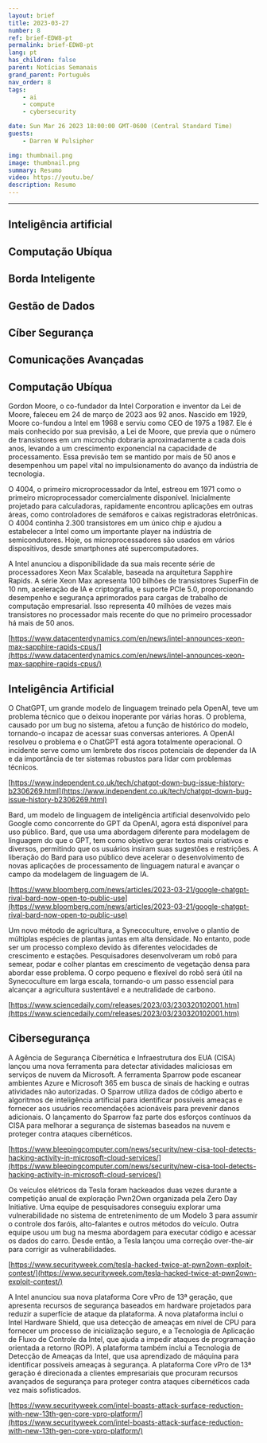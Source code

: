 ```yaml
---
layout: brief
title: 2023-03-27
number: 8
ref: brief-EDW8-pt
permalink: brief-EDW8-pt
lang: pt
has_children: false
parent: Notícias Semanais
grand_parent: Português
nav_order: 8
tags:
    - ai
    - compute
    - cybersecurity

date: Sun Mar 26 2023 18:00:00 GMT-0600 (Central Standard Time)
guests:
    - Darren W Pulsipher

img: thumbnail.png
image: thumbnail.png
summary: Resumo
video: https://youtu.be/
description: Resumo
---
```






---


## Inteligência artificial

## Computação Ubíqua

## Borda Inteligente

## Gestão de Dados

## Cíber Segurança

## Comunicações Avançadas
## Computação Ubíqua

Gordon Moore, o co-fundador da Intel Corporation e inventor da Lei de Moore, faleceu em 24 de março de 2023 aos 92 anos. Nascido em 1929, Moore co-fundou a Intel em 1968 e serviu como CEO de 1975 a 1987. Ele é mais conhecido por sua previsão, a Lei de Moore, que previa que o número de transistores em um microchip dobraria aproximadamente a cada dois anos, levando a um crescimento exponencial na capacidade de processamento. Essa previsão tem se mantido por mais de 50 anos e desempenhou um papel vital no impulsionamento do avanço da indústria de tecnologia.

O 4004, o primeiro microprocessador da Intel, estreou em 1971 como o primeiro microprocessador comercialmente disponível. Inicialmente projetado para calculadoras, rapidamente encontrou aplicações em outras áreas, como controladores de semáforos e caixas registradoras eletrônicas. O 4004 continha 2.300 transistores em um único chip e ajudou a estabelecer a Intel como um importante player na indústria de semicondutores. Hoje, os microprocessadores são usados ​​em vários dispositivos, desde smartphones até supercomputadores.

A Intel anunciou a disponibilidade da sua mais recente série de processadores Xeon Max Scalable, baseada na arquitetura Sapphire Rapids. A série Xeon Max apresenta 100 bilhões de transistores SuperFin de 10 nm, aceleração de IA e criptografia, e suporte PCIe 5.0, proporcionando desempenho e segurança aprimorados para cargas de trabalho de computação empresarial. Isso representa 40 milhões de vezes mais transistores no processador mais recente do que no primeiro processador há mais de 50 anos.

[https://www.datacenterdynamics.com/en/news/intel-announces-xeon-max-sapphire-rapids-cpus/](https://www.datacenterdynamics.com/en/news/intel-announces-xeon-max-sapphire-rapids-cpus/)

## Inteligência Artificial

O ChatGPT, um grande modelo de linguagem treinado pela OpenAI, teve um problema técnico que o deixou inoperante por várias horas. O problema, causado por um bug no sistema, afetou a função de histórico do modelo, tornando-o incapaz de acessar suas conversas anteriores. A OpenAI resolveu o problema e o ChatGPT está agora totalmente operacional. O incidente serve como um lembrete dos riscos potenciais de depender da IA e da importância de ter sistemas robustos para lidar com problemas técnicos.

[https://www.independent.co.uk/tech/chatgpt-down-bug-issue-history-b2306269.html](https://www.independent.co.uk/tech/chatgpt-down-bug-issue-history-b2306269.html)

Bard, um modelo de linguagem de inteligência artificial desenvolvido pelo Google como concorrente do GPT da OpenAI, agora está disponível para uso público. Bard, que usa uma abordagem diferente para modelagem de linguagem do que o GPT, tem como objetivo gerar textos mais criativos e diversos, permitindo que os usuários insiram suas sugestões e restrições. A liberação do Bard para uso público deve acelerar o desenvolvimento de novas aplicações de processamento de linguagem natural e avançar o campo da modelagem de linguagem de IA.

[https://www.bloomberg.com/news/articles/2023-03-21/google-chatgpt-rival-bard-now-open-to-public-use](https://www.bloomberg.com/news/articles/2023-03-21/google-chatgpt-rival-bard-now-open-to-public-use)

Um novo método de agricultura, a Synecoculture, envolve o plantio de múltiplas espécies de plantas juntas em alta densidade. No entanto, pode ser um processo complexo devido às diferentes velocidades de crescimento e estações. Pesquisadores desenvolveram um robô para semear, podar e colher plantas em crescimento de vegetação densa para abordar esse problema. O corpo pequeno e flexível do robô será útil na Synecoculture em larga escala, tornando-o um passo essencial para alcançar a agricultura sustentável e a neutralidade de carbono.

[https://www.sciencedaily.com/releases/2023/03/230320102001.htm](https://www.sciencedaily.com/releases/2023/03/230320102001.htm)

## Cibersegurança

A Agência de Segurança Cibernética e Infraestrutura dos EUA (CISA) lançou uma nova ferramenta para detectar atividades maliciosas em serviços de nuvem da Microsoft. A ferramenta Sparrow pode escanear ambientes Azure e Microsoft 365 em busca de sinais de hacking e outras atividades não autorizadas. O Sparrow utiliza dados de código aberto e algoritmos de inteligência artificial para identificar possíveis ameaças e fornecer aos usuários recomendações acionáveis ​​para prevenir danos adicionais. O lançamento do Sparrow faz parte dos esforços contínuos da CISA para melhorar a segurança de sistemas baseados na nuvem e proteger contra ataques cibernéticos.

[https://www.bleepingcomputer.com/news/security/new-cisa-tool-detects-hacking-activity-in-microsoft-cloud-services/](https://www.bleepingcomputer.com/news/security/new-cisa-tool-detects-hacking-activity-in-microsoft-cloud-services/)

Os veículos elétricos da Tesla foram hackeados duas vezes durante a competição anual de exploração Pwn2Own organizada pela Zero Day Initiative. Uma equipe de pesquisadores conseguiu explorar uma vulnerabilidade no sistema de entretenimento de um Modelo 3 para assumir o controle dos faróis, alto-falantes e outros métodos do veículo. Outra equipe usou um bug na mesma abordagem para executar código e acessar os dados do carro. Desde então, a Tesla lançou uma correção over-the-air para corrigir as vulnerabilidades.

[https://www.securityweek.com/tesla-hacked-twice-at-pwn2own-exploit-contest/](https://www.securityweek.com/tesla-hacked-twice-at-pwn2own-exploit-contest/)

A Intel anunciou sua nova plataforma Core vPro de 13ª geração, que apresenta recursos de segurança baseados em hardware projetados para reduzir a superfície de ataque da plataforma. A nova plataforma inclui o Intel Hardware Shield, que usa detecção de ameaças em nível de CPU para fornecer um processo de inicialização seguro, e a Tecnologia de Aplicação de Fluxo de Controle da Intel, que ajuda a impedir ataques de programação orientada a retorno (ROP). A plataforma também inclui a Tecnologia de Detecção de Ameaças da Intel, que usa aprendizado de máquina para identificar possíveis ameaças à segurança. A plataforma Core vPro de 13ª geração é direcionada a clientes empresariais que procuram recursos avançados de segurança para proteger contra ataques cibernéticos cada vez mais sofisticados.

[https://www.securityweek.com/intel-boasts-attack-surface-reduction-with-new-13th-gen-core-vpro-platform/](https://www.securityweek.com/intel-boasts-attack-surface-reduction-with-new-13th-gen-core-vpro-platform/)


